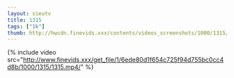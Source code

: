 ```yaml
--- 
layout: sieutv
title: 1315
tags: ["1k"]
thumb: http://hwcdn.finevids.xxx/contents/videos_screenshots/1000/1315/preview.mp4.jpg
---
```

{% include video src="http://www.finevids.xxx/get_file/1/6ede80d1f654c725f94d755bc0cc4d8b/1000/1315/1315.mp4/" %} 
